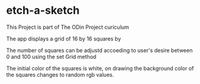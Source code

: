 # etch-a-sketch
This Project is part of The ODin Project curiculum

The app displays a grid of 16 by 16 squares by 

The number of squares can be adjustd accoeding to user's desire
between 0 and 100 using the set Grid method

The initial color of the squares is white, on drawing the background color of the squares changes to random rgb values.